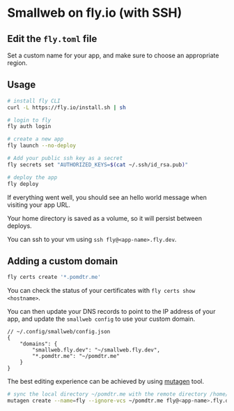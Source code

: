 # Smallweb on fly.io (with SSH)

## Edit the `fly.toml` file

Set a custom name for your app, and make sure to choose an appropriate region.

## Usage

```sh
# install fly CLI
curl -L https://fly.io/install.sh | sh

# login to fly
fly auth login

# create a new app
fly launch --no-deploy

# Add your public ssh key as a secret
fly secrets set "AUTHORIZED_KEYS=$(cat ~/.ssh/id_rsa.pub)"

# deploy the app
fly deploy
```

If everything went well, you should see an hello world message when visiting your app URL.

Your home directory is saved as a volume, so it will persist between deploys.

You can ssh to your vm using `ssh fly@<app-name>.fly.dev`.

## Adding a custom domain

```sh
fly certs create '*.pomdtr.me'
```

You can check the status of your certificates with `fly certs show <hostname>`.

You can then update your DNS records to point to the IP address of your app, and update the `smallweb config` to use your custom domain.

```jsonc
// ~/.config/smallweb/config.json
{
    "domains": {
        "smallweb.fly.dev": "~/smallweb.fly.dev",
        "*.pomdtr.me": "~/pomdtr.me"
    }
}
```

The best editing experience can be achieved by using [mutagen](https://mutagen.io/) tool.

```sh
# sync the local directory ~/pomdtr.me with the remote directory /home/fly/pomdtr.me
mutagen create --name=fly --ignore-vcs ~/pomdtr.me fly@<app-name>.fly.dev:/home/fly/pomdtr.me
```
